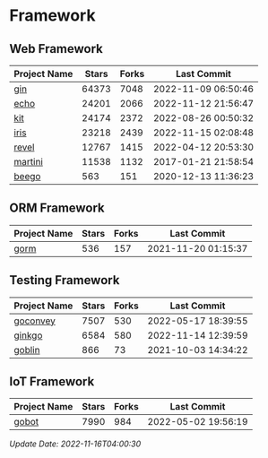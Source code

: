 # Framework

## Web Framework
| Project Name | Stars | Forks | Last Commit |
| ------------ | ----- | ----- | ----------- |
| [gin](https://github.com/gin-gonic/gin) | 64373 | 7048 | 2022-11-09 06:50:46 |
| [echo](https://github.com/labstack/echo) | 24201 | 2066 | 2022-11-12 21:56:47 |
| [kit](https://github.com/go-kit/kit) | 24174 | 2372 | 2022-08-26 00:50:32 |
| [iris](https://github.com/kataras/iris) | 23218 | 2439 | 2022-11-15 02:08:48 |
| [revel](https://github.com/revel/revel) | 12767 | 1415 | 2022-04-12 20:53:30 |
| [martini](https://github.com/go-martini/martini) | 11538 | 1132 | 2017-01-21 21:58:54 |
| [beego](https://github.com/astaxie/beego) | 563 | 151 | 2020-12-13 11:36:23 |

## ORM Framework
| Project Name | Stars | Forks | Last Commit |
| ------------ | ----- | ----- | ----------- |
| [gorm](https://github.com/jinzhu/gorm) | 536 | 157 | 2021-11-20 01:15:37 |

## Testing Framework
| Project Name | Stars | Forks | Last Commit |
| ------------ | ----- | ----- | ----------- |
| [goconvey](https://github.com/smartystreets/goconvey) | 7507 | 530 | 2022-05-17 18:39:55 |
| [ginkgo](https://github.com/onsi/ginkgo) | 6584 | 580 | 2022-11-14 12:39:59 |
| [goblin](https://github.com/franela/goblin) | 866 | 73 | 2021-10-03 14:34:22 |

## IoT Framework
| Project Name | Stars | Forks | Last Commit |
| ------------ | ----- | ----- | ----------- |
| [gobot](https://github.com/hybridgroup/gobot) | 7990 | 984 | 2022-05-02 19:56:19 |

*Update Date: 2022-11-16T04:00:30*
